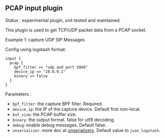 PCAP input plugin
---

Status : experimental plugin, unit tested and maintained.

This plugin is used to get TCP/UDP packet data from a PCAP socket. 

Example 1: capture UDP SIP Messages

Config using logstash format:
````
input {
  pcap {
    bpf_filter => "udp and port 5060"
    device_ip => "10.0.0.1"
    binary => false
  }
}
````

Parameters :
* ``bpf_filter``: the capture BPF filter. Required.
* ``device_ip``: the IP of the capture device. Default first non-local.
* ``buf_size``: the PCAP buffer size.
* ``binary``: the output format. false for utf8 decoding.
* ``debug``: enable debug messages. Default false.
* ``unserializer``: more doc at [unserializers](unserializers.md). Default value to ``json_logstash``.
